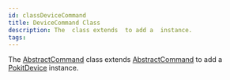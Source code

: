 ```yaml
---
id: classDeviceCommand
title: DeviceCommand Class
description: The  class extends  to add a  instance.
tags:
---
```

The [AbstractCommand](classAbstractCommand) class extends [AbstractCommand](classAbstractCommand) to add a [PokitDevice](classPokitDevice) instance.





